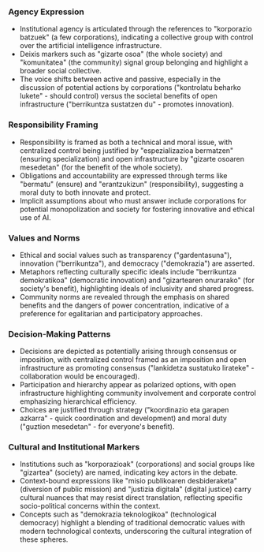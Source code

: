 ### Agency Expression
- Institutional agency is articulated through the references to "korporazio batzuek" (a few corporations), indicating a collective group with control over the artificial intelligence infrastructure.
- Deixis markers such as "gizarte osoa" (the whole society) and "komunitatea" (the community) signal group belonging and highlight a broader social collective.
- The voice shifts between active and passive, especially in the discussion of potential actions by corporations ("kontrolatu beharko lukete" - should control) versus the societal benefits of open infrastructure ("berrikuntza sustatzen du" - promotes innovation).

### Responsibility Framing
- Responsibility is framed as both a technical and moral issue, with centralized control being justified by "espezializazioa bermatzen" (ensuring specialization) and open infrastructure by "gizarte osoaren mesedetan" (for the benefit of the whole society).
- Obligations and accountability are expressed through terms like "bermatu" (ensure) and "erantzukizun" (responsibility), suggesting a moral duty to both innovate and protect.
- Implicit assumptions about who must answer include corporations for potential monopolization and society for fostering innovative and ethical use of AI.

### Values and Norms
- Ethical and social values such as transparency ("gardentasuna"), innovation ("berrikuntza"), and democracy ("demokrazia") are asserted.
- Metaphors reflecting culturally specific ideals include "berrikuntza demokratikoa" (democratic innovation) and "gizartearen onurarako" (for society's benefit), highlighting ideals of inclusivity and shared progress.
- Community norms are revealed through the emphasis on shared benefits and the dangers of power concentration, indicative of a preference for egalitarian and participatory approaches.

### Decision-Making Patterns
- Decisions are depicted as potentially arising through consensus or imposition, with centralized control framed as an imposition and open infrastructure as promoting consensus ("lankidetza sustatuko lirateke" - collaboration would be encouraged).
- Participation and hierarchy appear as polarized options, with open infrastructure highlighting community involvement and corporate control emphasizing hierarchical efficiency.
- Choices are justified through strategy ("koordinazio eta garapen azkarra" - quick coordination and development) and moral duty ("guztion mesedetan" - for everyone's benefit).

### Cultural and Institutional Markers
- Institutions such as "korporazioak" (corporations) and social groups like "gizartea" (society) are named, indicating key actors in the debate.
- Context-bound expressions like "misio publikoaren desbideraketa" (diversion of public mission) and "justizia digitala" (digital justice) carry cultural nuances that may resist direct translation, reflecting specific socio-political concerns within the context.
- Concepts such as "demokrazia teknologikoa" (technological democracy) highlight a blending of traditional democratic values with modern technological contexts, underscoring the cultural integration of these spheres.